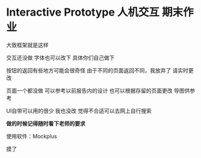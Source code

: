 # Interactive Prototype 人机交互 期末作业



大致框架就是这样

交互还没做 字体也可以改下 具体你们自己做下

按钮的返回有些地方可能会很奇怪 由于不同的页面返回不同，我放弃了 请实时更改

页面一个都没做 可以参考以前报告内的设计 也可以根据存留的页面更改 导图供参考 

UI自带可以用的很少 我也没改 觉得不合适可以去网上自行搜索

**做的时候记得随时看下老师的要求**

使用软件：Mockplus 

摸了